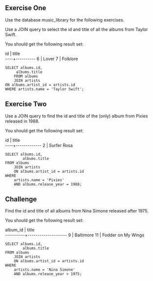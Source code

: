 ## Exercise One

Use the database music_library for the following exercises.

Use a JOIN query to select the id and title of all the albums from Taylor Swift.

You should get the following result set:

 id |  title   
----+----------
  6 | Lover
  7 | Folklore


```
SELECT albums.id,
     albums.title
    FROM albums
    JOIN artists
ON albums.artist_id = artists.id
WHERE artists.name = 'Taylor Swift';

```


## Exercise Two

Use a JOIN query to find the id and title of the (only) album from Pixies released in 1988.

You should get the following result set:

 id |    title    
----+-------------
  2 | Surfer Rosa

```
SELECT albums.id,
   		albums.title
FROM albums
	JOIN artists
	ON albums.artist_id = artists.id
WHERE
	artists.name = 'Pixies'
	AND albums.release_year = 1988;
```

## Challenge

Find the id and title of all albums from Nina Simone released after 1975.

You should get the following result set:

 album_id |       title        
----------+--------------------
        9 | Baltimore
       11 | Fodder on My Wings


```
SELECT albums.id,
   		albums.title
FROM albums
	JOIN artists
	ON albums.artist_id = artists.id
WHERE
	artists.name = 'Nina Simone'
	AND albums.release_year > 1975;
```
